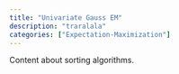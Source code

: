 ```yaml
---
title: "Univariate Gauss EM"
description: "traralala"
categories: ["Expectation-Maximization"]
---
```


Content about sorting algorithms.